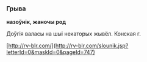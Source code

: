 ### Грыва
**назоўнік, жаночы род**

Доўгія валасы на шыі некаторых жывёл. Конская г.

<a rel="author">[http://rv-blr.com/](http://rv-blr.com/slounik.jsp?letterId=0&maskId=0&pageId=747)</a>
